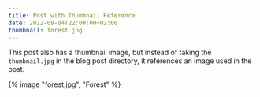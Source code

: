 ```yaml
---
title: Post with Thumbnail Reference
date: 2022-09-04T22:00:00+02:00
thumbnail: forest.jpg
---
```


This post also has a thumbnail image, but instead of taking the `thumbnail.jpg` in the blog post directory,
it references an image used in the post.

{% image "forest.jpg", "Forest" %}
